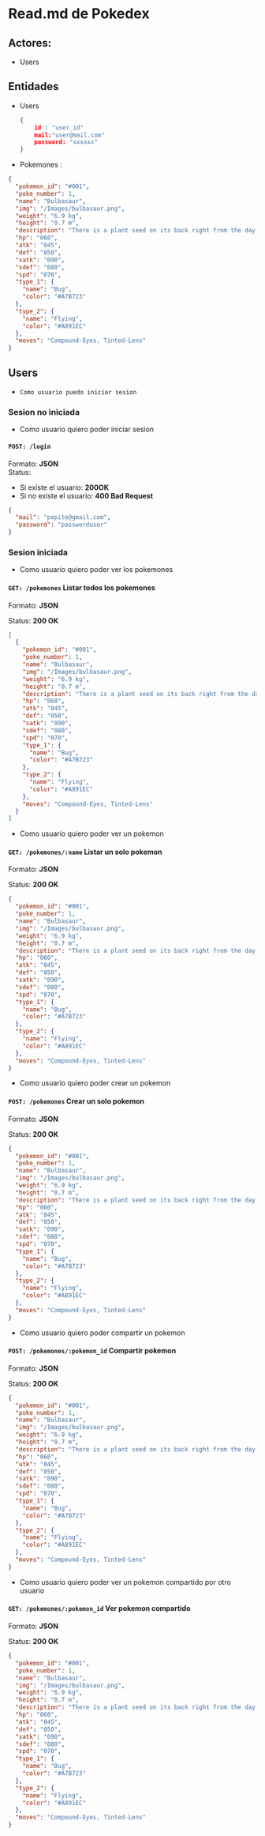 # Read.md de Pokedex

## Actores:

- Users

## Entidades

- Users

  ```json
  {
      id : "user_id"
      mail:"user@mail.com"
      password: "xxxxxx"
  }
  ```

- Pokemones :

```json
{
  "pokemon_id": "#001",
  "poke_number": 1,
  "name": "Bulbasaur",
  "img": "/Images/bulbasaur.png",
  "weight": "6.9 kg",
  "height": "0.7 m",
  "description": "There is a plant seed on its back right from the day this Pokémon is born. The seed slowly grows larger.",
  "hp": "060",
  "atk": "045",
  "def": "050",
  "satk": "090",
  "sdef": "080",
  "spd": "070",
  "type_1": {
    "name": "Bug",
    "color": "#A7B723"
  },
  "type_2": {
    "name": "Flying",
    "color": "#A891EC"
  },
  "moves": "Compound-Eyes, Tinted-Lens"
}
```

## Users

- `Como usuario puedo iniciar sesion`

### Sesion no iniciada

- Como usuario quiero poder iniciar sesion

#### `POST: /login`

Formato: **JSON**  
 Status:

- Si existe el usuario: **200OK**
- Si no existe el usuario: **400 Bad Request**

```json
{
  "mail": "pepito@gmail.com",
  "password": "passworduser"
}
```

### Sesion iniciada

- Como usuario quiero poder ver los pokemones

#### `GET: /pokemones` Listar todos los pokemones

Formato: **JSON**

Status: **200 OK**

```json
[
  {
    "pokemon_id": "#001",
    "poke_number": 1,
    "name": "Bulbasaur",
    "img": "/Images/bulbasaur.png",
    "weight": "6.9 kg",
    "height": "0.7 m",
    "description": "There is a plant seed on its back right from the day this Pokémon is born. The seed slowly grows larger.",
    "hp": "060",
    "atk": "045",
    "def": "050",
    "satk": "090",
    "sdef": "080",
    "spd": "070",
    "type_1": {
      "name": "Bug",
      "color": "#A7B723"
    },
    "type_2": {
      "name": "Flying",
      "color": "#A891EC"
    },
    "moves": "Compound-Eyes, Tinted-Lens"
  }
]
```

- Como usuario quiero poder ver un pokemon

#### `GET: /pokemones/:name` Listar un solo pokemon

Formato: **JSON**

Status: **200 OK**

```json
{
  "pokemon_id": "#001",
  "poke_number": 1,
  "name": "Bulbasaur",
  "img": "/Images/bulbasaur.png",
  "weight": "6.9 kg",
  "height": "0.7 m",
  "description": "There is a plant seed on its back right from the day this Pokémon is born. The seed slowly grows larger.",
  "hp": "060",
  "atk": "045",
  "def": "050",
  "satk": "090",
  "sdef": "080",
  "spd": "070",
  "type_1": {
    "name": "Bug",
    "color": "#A7B723"
  },
  "type_2": {
    "name": "Flying",
    "color": "#A891EC"
  },
  "moves": "Compound-Eyes, Tinted-Lens"
}
```

- Como usuario quiero poder crear un pokemon

#### `POST: /pokemones` Crear un solo pokemon

Formato: **JSON**

Status: **200 OK**

```json
{
  "pokemon_id": "#001",
  "poke_number": 1,
  "name": "Bulbasaur",
  "img": "/Images/bulbasaur.png",
  "weight": "6.9 kg",
  "height": "0.7 m",
  "description": "There is a plant seed on its back right from the day this Pokémon is born. The seed slowly grows larger.",
  "hp": "060",
  "atk": "045",
  "def": "050",
  "satk": "090",
  "sdef": "080",
  "spd": "070",
  "type_1": {
    "name": "Bug",
    "color": "#A7B723"
  },
  "type_2": {
    "name": "Flying",
    "color": "#A891EC"
  },
  "moves": "Compound-Eyes, Tinted-Lens"
}
```

- Como usuario quiero poder compartir un pokemon

#### `POST: /pokemones/:pokemon_id` Compartir pokemon

Formato: **JSON**

Status: **200 OK**

```json
{
  "pokemon_id": "#001",
  "poke_number": 1,
  "name": "Bulbasaur",
  "img": "/Images/bulbasaur.png",
  "weight": "6.9 kg",
  "height": "0.7 m",
  "description": "There is a plant seed on its back right from the day this Pokémon is born. The seed slowly grows larger.",
  "hp": "060",
  "atk": "045",
  "def": "050",
  "satk": "090",
  "sdef": "080",
  "spd": "070",
  "type_1": {
    "name": "Bug",
    "color": "#A7B723"
  },
  "type_2": {
    "name": "Flying",
    "color": "#A891EC"
  },
  "moves": "Compound-Eyes, Tinted-Lens"
}
```

- Como usuario quiero poder ver un pokemon
  compartido por otro usuario

#### `GET: /pokemones/:pokemon_id` Ver pokemon compartido

Formato: **JSON**

Status: **200 OK**

```json
{
  "pokemon_id": "#001",
  "poke_number": 1,
  "name": "Bulbasaur",
  "img": "/Images/bulbasaur.png",
  "weight": "6.9 kg",
  "height": "0.7 m",
  "description": "There is a plant seed on its back right from the day this Pokémon is born. The seed slowly grows larger.",
  "hp": "060",
  "atk": "045",
  "def": "050",
  "satk": "090",
  "sdef": "080",
  "spd": "070",
  "type_1": {
    "name": "Bug",
    "color": "#A7B723"
  },
  "type_2": {
    "name": "Flying",
    "color": "#A891EC"
  },
  "moves": "Compound-Eyes, Tinted-Lens"
}
```
